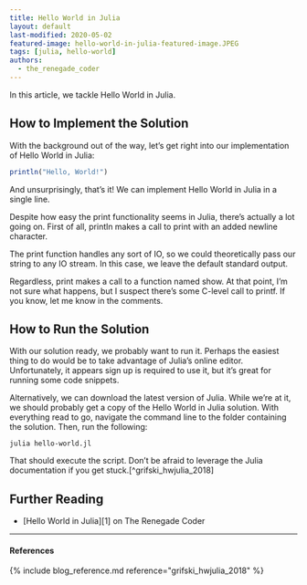 ```yaml
---
title: Hello World in Julia
layout: default
last-modified: 2020-05-02
featured-image: hello-world-in-julia-featured-image.JPEG
tags: [julia, hello-world]
authors:
  - the_renegade_coder
---
```


In this article, we tackle Hello World in Julia.

## How to Implement the Solution

With the background out of the way, let’s get right into our 
implementation of Hello World in Julia:

```julia
println("Hello, World!")
```

And unsurprisingly, that’s it! We can implement Hello World 
in Julia in a single line.

Despite how easy the print functionality seems in Julia, there’s 
actually a lot going on. First of all, println makes a call to 
print with an added newline character.

The print function handles any sort of IO, so we could theoretically 
pass our string to any IO stream. In this case, we leave the default 
standard output.

Regardless, print makes a call to a function named show. At that 
point, I’m not sure what happens, but I suspect there’s some C-level 
call to printf. If you know, let me know in the comments.

## How to Run the Solution

With our solution ready, we probably want to run it. Perhaps the easiest 
thing to do would be to take advantage of Julia’s online editor. 
Unfortunately, it appears sign up is required to use it, but it’s great 
for running some code snippets.

Alternatively, we can download the latest version of Julia. While we’re 
at it, we should probably get a copy of the Hello World in Julia solution. 
With everything read to go, navigate the command line to the folder 
containing the solution. Then, run the following:

```shell
julia hello-world.jl
```

That should execute the script. Don’t be afraid to leverage the Julia 
documentation if you get stuck.[^grifski_hwjulia_2018]

## Further Reading

- [Hello World in Julia][1] on The Renegade Coder

---

#### References

{% include blog_reference.md reference="grifski_hwjulia_2018" %}
